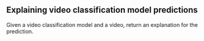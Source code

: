 ## Explaining video classification model predictions

Given a video classification model and a video, return an explanation for the prediction.

<!-- Builds on work done by Jin Wang (Classifying Emotion Types in Advertisement Videos by a Deep Learning Approach)

## Results

Spreadsheet of [results](https://docs.google.com/spreadsheets/d/1t6kJvhNDyAogelgcSPBLtxTqOguTWPabCLRDLFe8rEc/edit?usp=sharing) -->
